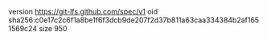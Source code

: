 version https://git-lfs.github.com/spec/v1
oid sha256:c0e17c2c6f1a8be1f6f3dcb9de207f2d37b811a63caa334384b2af1651569c24
size 950
